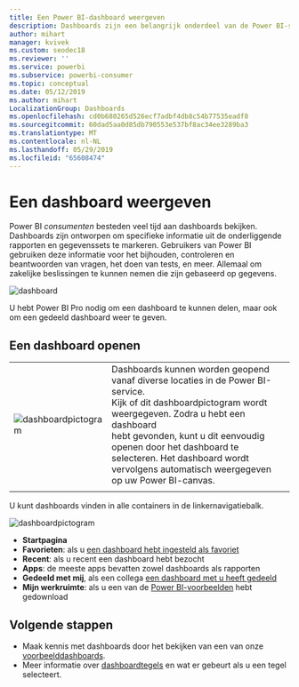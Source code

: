 ```yaml
---
title: Een Power BI-dashboard weergeven
description: Dashboards zijn een belangrijk onderdeel van de Power BI-service. Leer hoe u een dashboard opent en weergeeft.
author: mihart
manager: kvivek
ms.custom: seodec18
ms.reviewer: ''
ms.service: powerbi
ms.subservice: powerbi-consumer
ms.topic: conceptual
ms.date: 05/12/2019
ms.author: mihart
LocalizationGroup: Dashboards
ms.openlocfilehash: cd0b680265d526ecf7adbf4db8c54b77535eadf8
ms.sourcegitcommit: 60dad5aa0d85db790553e537bf8ac34ee3289ba3
ms.translationtype: MT
ms.contentlocale: nl-NL
ms.lasthandoff: 05/29/2019
ms.locfileid: "65608474"
---
```

# <a name="view-a-dashboard"></a>Een dashboard weergeven
Power BI *consumenten* besteden veel tijd aan dashboards bekijken. Dashboards zijn ontworpen om specifieke informatie uit de onderliggende rapporten en gegevenssets te markeren. Gebruikers van Power BI gebruiken deze informatie voor het bijhouden, controleren en beantwoorden van vragen, het doen van tests, en meer. Allemaal om zakelijke beslissingen te kunnen nemen die zijn gebaseerd op gegevens.

![dashboard](media/end-user-dashboard-open/power-bi-new-dash-new.png)


U hebt Power BI Pro nodig om een dashboard te kunnen delen, maar ook om een gedeeld dashboard weer te geven.

## <a name="open-a-dashboard"></a>Een dashboard openen



|              |         |
|------------|--------------------------------|
|![dashboardpictogram](media/end-user-dashboard-open/power-bi-dashboard-icon.png)      |Dashboards kunnen worden geopend vanaf diverse locaties in de Power BI-service. <br> Kijk of dit dashboardpictogram wordt weergegeven. Zodra u hebt een dashboard <br>hebt gevonden, kunt u dit eenvoudig openen door het dashboard te selecteren. Het dashboard wordt vervolgens automatisch weergegeven <br>op uw Power BI-canvas. |
|                    |          |



U kunt dashboards vinden in alle containers in de linkernavigatiebalk. 

![dashboardpictogram](media/end-user-dashboard-open/opendash.gif)

- **Startpagina** 
- **Favorieten**: als u [een dashboard hebt ingesteld als favoriet](end-user-favorite.md)
- **Recent**: als u recent een dashboard hebt bezocht
- **Apps**: de meeste apps bevatten zowel dashboards als rapporten
- **Gedeeld met mij**, als een collega [een dashboard met u heeft gedeeld](end-user-shared-with-me.md)
- **Mijn werkruimte**: als u een van de [Power BI-voorbeelden](../sample-datasets.md) hebt gedownload



## <a name="next-steps"></a>Volgende stappen
* Maak kennis met dashboards door het bekijken van een van onze [voorbeelddashboards](../sample-tutorial-connect-to-the-samples.md).
* Meer informatie over [dashboardtegels](end-user-tiles.md) en wat er gebeurt als u een tegel selecteert.
